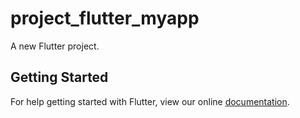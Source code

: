 # project_flutter_myapp

A new Flutter project.

## Getting Started

For help getting started with Flutter, view our online
[documentation](https://flutter.io/).
